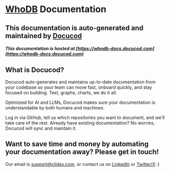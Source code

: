 # [WhoDB](https://whodb.com) Documentation

## This documentation is auto-generated and maintained by [Docucod](https://docucod.com)

##### This documentation is hosted at [https://whodb-docs.docucod.com](https://whodb-docs.docucod.com)

## What is Docucod?

Docucod auto-generates and maintains up-to-date documentation from your codebase so your team can move fast, onboard quickly, and stay focused on building. Text, graphs, charts, we do it all.

Optimized for AI and LLMs, Docucod makes sure your documentation is understandable by both humans and machines.

Log in via GitHub, tell us which repositories you want to document, and we'll take care of the rest. Already have existing documentation? No worries, Docucod will sync and maintain it.

## Want to save time and money by automating your documentation away? Please get in touch!
Our email is support@clidey.com, or contact us on [LinkedIn](https://www.linkedin.com/company/clidey) or [Twitter/X](https://x.com/ClideyOfficial) :) 
